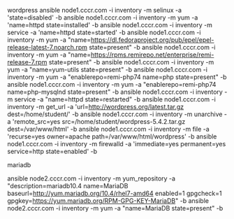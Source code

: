 wordpress
ansible node1.cccr.com -i inventory -m selinux -a 'state=disabled' -b
ansible node1.cccr.com -i inventory -m yum -a 'name=httpd state=installed' -b
ansible node1.cccr.com -i inventory -m service -a 'name=httpd state=started' -b
ansible node1.cccr.com -i inventory -m yum -a "name=https://dl.fedoraproject.org/pub/epel/epel-release-latest-7.noarch.rpm state=present" -b
ansible node1.cccr.com -i inventory -m yum -a "name=https://rpms.remirepo.net/enterprise/remi-release-7.rpm state=present" -b
ansible node1.cccr.com -i inventory -m yum -a "name=yum-utils state=present" -b
ansible node1.cccr.com -i inventory -m yum -a "enablerepo=remi-php74 name=php state=present" -b
ansible node1.cccr.com -i inventory -m yum -a "enablerepo=remi-php74 name=php-mysqlnd state=present" -b
ansible node1.cccr.com -i inventory -m service -a "name=httpd state=restarted" -b
ansible node1.cccr.com -i inventory -m get_url -a 'url=http://wordpress.org/latest.tar.gz dest=/home/student/' -b
ansible node1.cccr.com -i inventory -m unarchive -a 'remote_src=yes src=/home/student/wordpress-5.4.2.tar.gz dest=/var/www/html' -b
ansible node1.cccr.com -i inventory -m file -a 'recurse=yes owner=apache path=/var/www/html/wordpress' -b
ansible node1.cccr.com -i inventory -m firewalld -a 'immediate=yes permanent=yes service=http state=enabled' -b

mariadb

ansible node2.cccr.com -i inventory -m yum_repository -a "description=mariadb10.4 name=MariaDB baseurl=http://yum.mariadb.org/10.4/rhel7-amd64 enabled=1 gpgcheck=1 gpgkey=https://yum.mariadb.org/RPM-GPG-KEY-MariaDB" -b
ansible node2.cccr.com -i inventory -m yum -a "name=MariaDB state=present" -b

